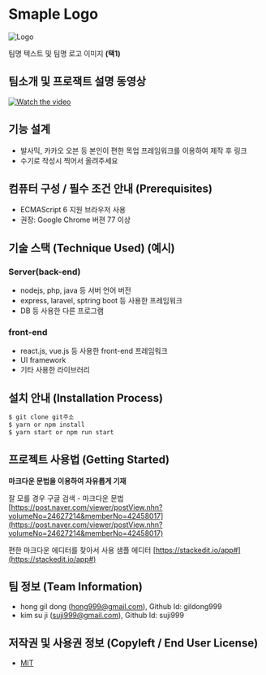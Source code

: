 # Smaple Logo
![Logo](https://i.imgur.com/Tn8ru7C.png)

팀명 텍스트 및 팀명 로고 이미지 **(택1)**

## 팀소개 및 프로잭트 설명 동영상
[![Watch the video](https://img.youtube.com/vi/LjX3eVQdIyk/0.jpg)](https://www.youtube.com/watch?time_continue=117&v=LjX3eVQdIyk)

## 기능 설계
 -  발사믹, 카카오 오븐 등 본인이 편한 목업 프레임워크를 이용하여 제작 후 링크 
 - 수기로 작성시 찍어서 올려주세요

## 컴퓨터 구성 / 필수 조건 안내 (Prerequisites)
* ECMAScript 6 지원 브라우저 사용
* 권장: Google Chrome 버젼 77 이상

## 기술 스택 (Technique Used) (예시)
### Server(back-end)
 -  nodejs, php, java 등 서버 언어 버전 
 - express, laravel, sptring boot 등 사용한 프레임워크 
 - DB 등 사용한 다른 프로그램 
 
### front-end
 -  react.js, vue.js 등 사용한 front-end 프레임워크 
 -  UI framework
 - 기타 사용한 라이브러리

## 설치 안내 (Installation Process)
```bash
$ git clone git주소
$ yarn or npm install
$ yarn start or npm run start
```

## 프로젝트 사용법 (Getting Started)
**마크다운 문법을 이용하여 자유롭게 기재**

잘 모를 경우
구글 검색 - 마크다운 문법
[https://post.naver.com/viewer/postView.nhn?volumeNo=24627214&memberNo=42458017](https://post.naver.com/viewer/postView.nhn?volumeNo=24627214&memberNo=42458017)

 편한 마크다운 에디터를 찾아서 사용
 샘플 에디터 [https://stackedit.io/app#](https://stackedit.io/app#)
 
## 팀 정보 (Team Information)
- hong gil dong (hong999@gmail.com), Github Id: gildong999
- kim su ji (suji999@gmail.com), Github Id: suji999

## 저작권 및 사용권 정보 (Copyleft / End User License)
 * [MIT](https://github.com/osam2020-WEB/Sample-ProjectName-TeamName/blob/master/license.md)
